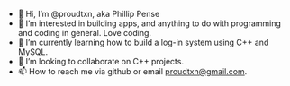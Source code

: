 - 👋 Hi, I’m @proudtxn, aka Phillip Pense
- 👀 I’m interested in building apps, and anything to do with programming and coding in general.  Love coding.
- 🌱 I’m currently learning how to build a log-in system using C++ and MySQL.
- 💞️ I’m looking to collaborate on C++ projects.
- 📫 How to reach me via github or email proudtxn@gmail.com.

<!---
proudtxn/proudtxn is a ✨ special ✨ repository because its `README.md` (this file) appears on your GitHub profile.
You can click the Preview link to take a look at your changes.
--->
